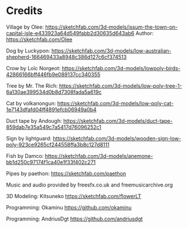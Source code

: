 # Credits

Village by Olee: https://sketchfab.com/3d-models/issum-the-town-on-capital-isle-e433923a64d549fabb2d30635d643ab6
Author: https://sketchfab.com/Olee

Dog by Luckypon:
https://sketchfab.com/3d-models/low-australian-shepherd-166469433a8948c386d127c6cf374513

Crow by Loïc Norgeot:
https://sketchfab.com/3d-models/lowpoly-birds-42866166bff446fb9e089137cc340355

Tree by Mr. The Rich:
https://sketchfab.com/3d-models/low-poly-tree-1-6a130ae399534d0b8d7308fada5a619c

Cat by volkanongun:
https://sketchfab.com/3d-models/low-poly-cat-1e7143dfafd04ff4891efcb06949a0b4

Duct tape by Andough:
https://sketchfab.com/3d-models/duct-tape-859dab7e35a549c7a5417d76096252c1

Sign by lightguard:
https://sketchfab.com/3d-models/wooden-sign-low-poly-923ce9265cf244558ffa3b8c127d8111

Fish by Damco:
https://sketchfab.com/3d-models/anemone-bb1d250c97174f1ca40e1f33f402c271

Pipes by paethon:
https://sketchfab.com/paethon

Music and audio provided by freesfx.co.uk and freemusicarchive.org

3D Modeling:
Kitsuneko
https://sketchfab.com/flowerLT

Programming:
Okaminu
https://github.com/okaminu

Programming:
AndriusDgt
https://github.com/andriusdgt

